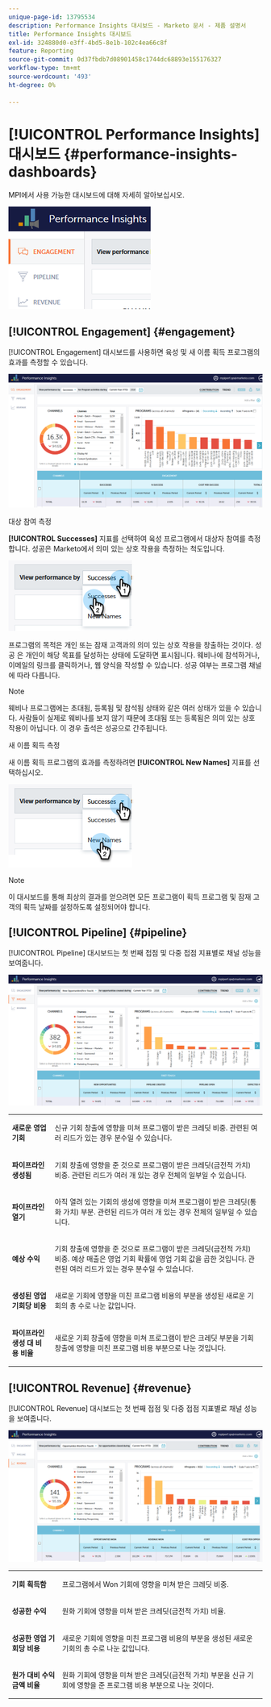 ```yaml
---
unique-page-id: 13795534
description: Performance Insights 대시보드 - Marketo 문서 - 제품 설명서
title: Performance Insights 대시보드
exl-id: 324880d0-e3ff-4bd5-8e1b-102c4ea66c8f
feature: Reporting
source-git-commit: 0d37fbdb7d08901458c1744dc68893e155176327
workflow-type: tm+mt
source-wordcount: '493'
ht-degree: 0%

---
```


# [!UICONTROL Performance Insights] 대시보드 {#performance-insights-dashboards}

MPI에서 사용 가능한 대시보드에 대해 자세히 알아보십시오.

![](assets/1-4.png)

## [!UICONTROL Engagement] {#engagement}

[!UICONTROL Engagement] 대시보드를 사용하면 육성 및 새 이름 획득 프로그램의 효과를 측정할 수 있습니다.

![](assets/two-3.png)

대상 참여 측정

**[!UICONTROL Successes]** 지표를 선택하여 육성 프로그램에서 대상자 참여를 측정합니다. 성공은 Marketo에서 의미 있는 상호 작용을 측정하는 척도입니다.

![](assets/3-4.png)

프로그램의 목적은 개인 또는 잠재 고객과의 의미 있는 상호 작용을 창출하는 것이다. 성공 은 개인이 해당 목표를 달성하는 상태에 도달하면 표시됩니다. 웨비나에 참석하거나, 이메일의 링크를 클릭하거나, 웹 양식을 작성할 수 있습니다. 성공 여부는 프로그램 채널에 따라 다릅니다.

>[!NOTE]
>
>웨비나 프로그램에는 초대됨, 등록됨 및 참석됨 상태와 같은 여러 상태가 있을 수 있습니다. 사람들이 실제로 웨비나를 보지 않기 때문에 초대됨 또는 등록됨은 의미 있는 상호 작용이 아닙니다. 이 경우 출석은 성공으로 간주됩니다.

새 이름 획득 측정

새 이름 획득 프로그램의 효과를 측정하려면 **[!UICONTROL New Names]** 지표를 선택하십시오.

![](assets/4-3.png)

>[!NOTE]
>
>이 대시보드를 통해 최상의 결과를 얻으려면 모든 프로그램이 획득 프로그램 및 잠재 고객의 획득 날짜를 설정하도록 설정되어야 합니다.

## [!UICONTROL Pipeline] {#pipeline}

[!UICONTROL Pipeline] 대시보드는 첫 번째 접점 및 다중 접점 지표별로 채널 성능을 보여줍니다.

![](assets/five-1.png)

<table> 
 <tbody> 
  <tr> 
   <td><p><strong><span class="uicontrol">새로운 영업 기회</span></strong></p></td> 
   <td><p>신규 기회 창출에 영향을 미쳐 프로그램이 받은 크레딧 비중. 관련된 여러 리드가 있는 경우 분수일 수 있습니다.</p></td> 
  </tr> 
  <tr> 
   <td><p><strong><span class="uicontrol">파이프라인 생성됨</span></strong></p></td> 
   <td><p>기회 창출에 영향을 준 것으로 프로그램이 받은 크레딧(금전적 가치) 비중. 관련된 리드가 여러 개 있는 경우 전체의 일부일 수 있습니다.</p></td> 
  </tr> 
  <tr> 
   <td><p><strong><span class="uicontrol">파이프라인 열기</span></strong></p></td> 
   <td><p>아직 열려 있는 기회의 생성에 영향을 미쳐 프로그램이 받은 크레딧(통화 가치) 부분. 관련된 리드가 여러 개 있는 경우 전체의 일부일 수 있습니다.</p></td> 
  </tr> 
  <tr> 
   <td><p><strong><span class="uicontrol">예상 수익</span></strong></p></td> 
   <td><p>기회 창출에 영향을 준 것으로 프로그램이 받은 크레딧(금전적 가치) 비중. 예상 매출은 영업 기회 확률에 영업 기회 값을 곱한 것입니다. 관련된 여러 리드가 있는 경우 분수일 수 있습니다.</p></td> 
  </tr> 
  <tr> 
   <td><p><strong><span class="uicontrol">생성된 영업 기회당 비용</span></strong></p></td> 
   <td><p>새로운 기회에 영향을 미친 프로그램 비용의 부분을 생성된 새로운 기회의 총 수로 나눈 값입니다.</p></td> 
  </tr> 
  <tr> 
   <td><p><strong><span class="uicontrol">파이프라인 생성 대 비용 비율</span></strong></p></td> 
   <td><p>새로운 기회 창출에 영향을 미쳐 프로그램이 받은 크레딧 부분을 기회 창출에 영향을 미친 프로그램 비용 부분으로 나눈 것입니다.</p></td> 
  </tr> 
 </tbody> 
</table>

## [!UICONTROL Revenue] {#revenue}

[!UICONTROL Revenue] 대시보드는 첫 번째 접점 및 다중 접점 지표별로 채널 성능을 보여줍니다.

![](assets/six-1.png)

<table> 
 <tbody> 
  <tr> 
   <td><p><strong><span class="uicontrol">기회 획득함</span></strong></p></td> 
   <td><p>프로그램에서 Won 기회에 영향을 미쳐 받은 크레딧 비중.</p></td> 
  </tr> 
  <tr> 
   <td><p><strong><span class="uicontrol">성공한 수익</span></strong></p></td> 
   <td><p>원화 기회에 영향을 미쳐 받은 크레딧(금전적 가치) 비율.</p></td> 
  </tr> 
  <tr> 
   <td><p><strong><span class="uicontrol">성공한 영업 기회당 비용</span></strong></p></td> 
   <td><p>새로운 기회에 영향을 미친 프로그램 비용의 부분을 생성된 새로운 기회의 총 수로 나눈 값입니다.</p></td> 
  </tr> 
  <tr> 
   <td><p><strong><span class="uicontrol">원가 대비 수익 금액 비율</span></strong></p></td> 
   <td><p>원화 기회에 영향을 미쳐 받은 크레딧(금전적 가치) 부분을 신규 기회에 영향을 준 프로그램 비용 부분으로 나눈 것이다.</p></td> 
  </tr> 
 </tbody> 
</table>
